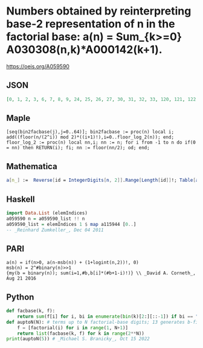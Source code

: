 # Numbers obtained by reinterpreting base\-2 representation of n in the factorial base: a\(n\) \= Sum\_\{k\>\=0\} A030308\(n,k\)\*A000142\(k\+1\)\.
https://oeis.org/A059590
## JSON
```JSON
[0, 1, 2, 3, 6, 7, 8, 9, 24, 25, 26, 27, 30, 31, 32, 33, 120, 121, 122, 123, 126, 127, 128, 129, 144, 145, 146, 147, 150, 151, 152, 153, 720, 721, 722, 723, 726, 727, 728, 729, 744, 745, 746, 747, 750, 751, 752, 753, 840, 841, 842, 843, 846, 847, 848, 849, 864, 865]
```
## Maple
```Maple
[seq(bin2facbase(j),j=0..64)]; bin2facbase := proc(n) local i; add((floor(n/(2^i)) mod 2)*((i+1)!),i=0..floor_log_2(n)); end;
floor_log_2 := proc(n) local nn,i; nn := n; for i from -1 to n do if(0 = nn) then RETURN(i); fi; nn := floor(nn/2); od; end;
```
## Mathematica
```Mathematica
a[n_] :=  Reverse[id = IntegerDigits[n, 2]].Range[Length[id]]!; Table[a[n], {n, 0, 60}] (* _Jean-François Alcover_, Jun 19 2012, after _Philippe Deléham_ *)
```
## Haskell
```Haskell
import Data.List (elemIndices)
a059590 n = a059590_list !! n
a059590_list = elemIndices 1 $ map a115944 [0..]
-- _Reinhard Zumkeller_, Dec 04 2011
```
## PARI
```PARI
a(n) = if(n>0, a(n-msb(n)) + (1+logint(n,2))!, 0)
msb(n) = 2^#binary(n)>>1
{my(b = binary(n)); sum(i=1,#b,b[i]*(#b+1-i)!)} \\ _David A. Corneth_, Aug 21 2016
```
## Python
```Python
def facbase(k, f):
    return sum(f[i] for i, bi in enumerate(bin(k)[2:][::-1]) if bi == "1")
def auptoN(N): # terms up to N factorial-base digits; 13 generates b-file
    f = [factorial(i) for i in range(1, N+1)]
    return list(facbase(k, f) for k in range(2**N))
print(auptoN(5)) # _Michael S. Branicky_, Oct 15 2022
```
